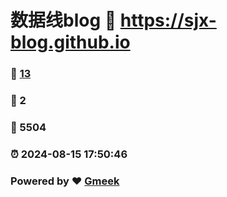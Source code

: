 # 数据线blog :link: https://sjx-blog.github.io 
### :page_facing_up: [13](https://sjxteach.github.io/) 
### :speech_balloon: 2 
### :hibiscus: 5504 
### :alarm_clock: 2024-08-15 17:50:46 
### Powered by :heart: [Gmeek](https://github.com/Meekdai/Gmeek)
